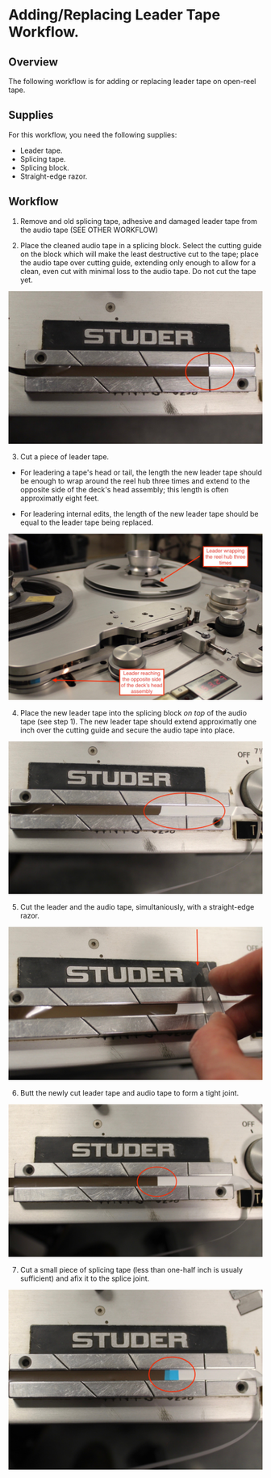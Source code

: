 # Adding/Replacing Leader Tape Workflow. 

## Overview 

The following workflow is for adding or replacing leader tape on open-reel tape.

## Supplies   
  
  For this workflow, you need the following supplies:

* Leader tape. 
* Splicing tape. 
* Splicing block. 
* Straight-edge razor. 

## Workflow

1) Remove and old splicing tape, adhesive and damaged leader tape from the audio tape (SEE OTHER WORKFLOW)


2) Place the cleaned audio tape in a splicing block.  Select the cutting guide on the block which will make the least destructive cut to the tape; place the audio tape over cutting guide, extending only enough to allow for a clean, even cut with minimal loss to the audio tape. Do not cut the tape yet.

![](leader_1a.jpg)

3) Cut a piece of leader tape.  

* For leadering a tape's head or tail, the length the new leader tape should be enough to wrap around the reel hub three times and extend to the opposite side of the deck's head assembly; this length is often approximatly eight feet.
 
* For leadering internal edits, the length of the new leader tape should be equal to the leader tape being replaced.  

![](leader_2.jpg)

4) Place the new leader tape into the splicing block *on top* of the audio tape (see step 1).  The new leader tape should extend approximatly one inch over the cutting guide and secure the audio tape into place.

![](leader_1b.jpg)

5) Cut the leader and the audio tape, simultaniously, with a straight-edge razor.

![](leader_1c.jpg)

6) Butt the newly cut leader tape and audio tape to form a tight joint.

![](leader_1d.jpg)

7) Cut a small piece of splicing tape (less than one-half inch is usualy sufficient) and afix it to the splice joint.

![](leader_1e.jpg)





